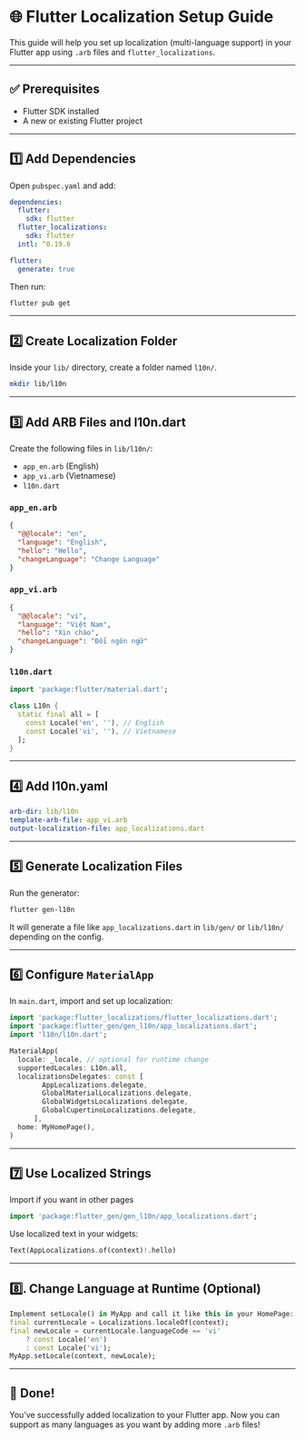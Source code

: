 # 🌐 Flutter Localization Setup Guide

This guide will help you set up localization (multi-language support) in your Flutter app using `.arb` files and `flutter_localizations`.

---

## ✅ Prerequisites

- Flutter SDK installed
- A new or existing Flutter project

---

## 1️⃣ Add Dependencies

Open `pubspec.yaml` and add:

```yaml
dependencies:
  flutter:
    sdk: flutter
  flutter_localizations:
    sdk: flutter
  intl: ^0.19.0

flutter:
  generate: true
```

Then run:

```bash
flutter pub get
```

---

## 2️⃣ Create Localization Folder

Inside your `lib/` directory, create a folder named `l10n/`.

```bash
mkdir lib/l10n
```

---

## 3️⃣ Add ARB Files and l10n.dart

Create the following files in `lib/l10n/`:

- `app_en.arb` (English)
- `app_vi.arb` (Vietnamese)
- `l10n.dart`

### `app_en.arb`

```json
{
  "@@locale": "en",
  "language": "English",
  "hello": "Hello",
  "changeLanguage": "Change Language"
}
```

### `app_vi.arb`

```json
{
  "@@locale": "vi",
  "language": "Việt Nam",
  "hello": "Xin chào",
  "changeLanguage": "Đổi ngôn ngữ"
}
```

### `l10n.dart`

```dart
import 'package:flutter/material.dart';

class L10n {
  static final all = [
    const Locale('en', ''), // English
    const Locale('vi', ''), // Vietnamese
  ];
}
```

---

## 4️⃣ Add l10n.yaml

```yaml
arb-dir: lib/l10n
template-arb-file: app_vi.arb
output-localization-file: app_localizations.dart
```

---

## 5️⃣ Generate Localization Files

Run the generator:

```bash
flutter gen-l10n
```

It will generate a file like `app_localizations.dart` in `lib/gen/` or `lib/l10n/` depending on the config.

---

## 6️⃣ Configure `MaterialApp`

In `main.dart`, import and set up localization:

```dart
import 'package:flutter_localizations/flutter_localizations.dart';
import 'package:flutter_gen/gen_l10n/app_localizations.dart';
import 'l10n/l10n.dart';

MaterialApp(
  locale: _locale, // optional for runtime change
  supportedLocales: L10n.all,
  localizationsDelegates: const [
        AppLocalizations.delegate,
        GlobalMaterialLocalizations.delegate,
        GlobalWidgetsLocalizations.delegate,
        GlobalCupertinoLocalizations.delegate,
      ],
  home: MyHomePage(),
)
```

---

## 7️⃣ Use Localized Strings

Import if you want in other pages

```dart
import 'package:flutter_gen/gen_l10n/app_localizations.dart';
```

Use localized text in your widgets:

```dart
Text(AppLocalizations.of(context)!.hello)
```

---

## 8️⃣. Change Language at Runtime (Optional)

```dart
Implement setLocale() in MyApp and call it like this in your HomePage:
final currentLocale = Localizations.localeOf(context);
final newLocale = currentLocale.languageCode == 'vi'
    ? const Locale('en')
    : const Locale('vi');
MyApp.setLocale(context, newLocale);
```

---

## 🎉 Done!

You’ve successfully added localization to your Flutter app. Now you can support as many languages as you want by adding more `.arb` files!
